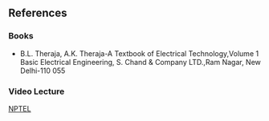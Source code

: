 ## References
### Books
- B.L. Theraja, A.K. Theraja-A Textbook of Electrical Technology,Volume 1 Basic Electrical Engineering, S. Chand & Company LTD.,Ram Nagar, New Delhi-110 055

### Video Lecture
[NPTEL](https://nptel.ac.in/)


